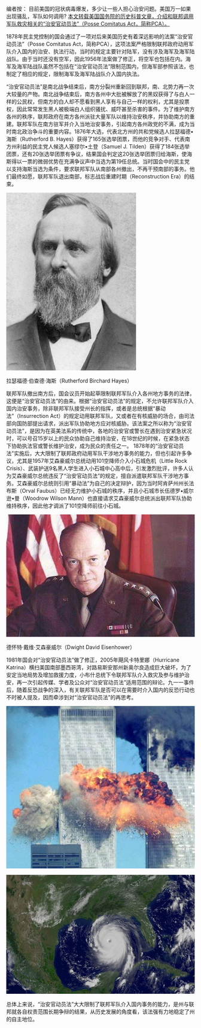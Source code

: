 编者按：
目前美国的冠状病毒爆发，多少让一些人担心治安问题。美国万一如果出现骚乱，军队如何调用? [本文转载美国国务院的历史科普文章，介绍和联邦调用军队救灾相关的“治安官动员法”（Posse Comitatus Act，简称PCA）。](https://share.america.gov/zh-hans/posse-comitatus-act/)

1878年民主党控制的国会通过了一项对后来美国历史有着深远影响的法案“治安官动员法”（Posse Comitatus Act，简称PCA），这项法案严格限制联邦政府动用军队介入国内的治安、执法行动，当时的规定主要针对陆军，没有涉及海军及海军陆战队。由于当时还没有空军，因此1956年法案做了修正，将空军也包括在内。海军及海军陆战队虽然不包括在“治安官动员法”限制范围内，但海军部参照该法，也制定了相应的规定，限制海军及海军陆战队介入国内执法。

“治安官动员法”是南北战争结束后，南方分裂州重新回到联邦，南、北势力再一次大较量的产物。南北战争结束后，南方各州中大批被解放了的黑奴获得了与白人一样的公民权，但南方的白人却不愿看到黑人享有与自己一样的权利，尤其是投票权，因此常常发生黑人被极端白人组织骚扰、威吓甚至杀害的事件。为了维护南方各州的秩序，联邦政府在南方各州派驻大量军队以维持治安秩序，并协助南方的重建。联邦军队在南方驻军并介入当地治安事务，引起南方各州政党的不满，成为当时南北政治争斗的重要内容。1876年大选，代表北方州的共和党候选人拉瑟福德•海斯（Rutherford B. Hayes）获得了165张选举团票，而他的竞争对手、代表南方州利益的民主党人候选人塞缪尔•土登（Samuel J. Tilden）获得了184张选举团票，还有20张选举团票有争议，结果国会判定这20张选举团票归给海斯，使海斯得以一票的微弱优势在充满争议声中当选为第19任总统。当时国会中的民主党以支持海斯当选为条件，要求联邦军队从南部各州撤出，不再干预南部的事务。他们最终如愿，联邦军队退出南部，标志战后重建时期（Reconstruction Era）的结束。

![Image of Rutherford](https://github.com/nolan-industry/images/blob/master/Rutherford%20Birchard%20Hayes.jpg)

拉瑟福德·伯查德·海斯（Rutherford Birchard Hayes）

联邦军队撤出南方后，国会议员开始起草限制联邦军队介入各州地方事务的法律，这便是“治安官动员法”的由来。根据“治安官动员法”的规定，不允许联邦军队介入国内治安事务，除非联邦军队接受州长的指挥，或者是总统根据“暴动法”（Insurrection Act）的规定动用联邦军队，又或者在有核威胁的场合，由司法部向国防部提出请求，派出军队协助地方应对核威胁。该法案之所以称为“治安官动员法”，是因为在英美法系的传统中，各地的治安官或警长在遇到治安紧急状况时，可以号召15岁以上的民众协助自己维持治安，在18世纪的时候，在紧急状态下协助执法官或警长维护治安，成为民众的责任之一。
1878年的“治安官动员法”实施后，大大限制了联邦政府动用军队干涉地方事务的能力，但也引起许多争议，尤其是1957年艾森豪威尔总统动用101空降师介入小石城危机（Little Rock Crisis）、武装护送9名黑人学生进入小石城中心高中后，引发激烈批评，许多人认为艾森豪威尔总统违反了“治安官动员法”的规定，擅自派遣联邦军队干涉地方事务。艾森豪威尔总统则引用“暴动法”为自己的决定辩护，因为当时阿肯萨州州长法布斯（Orval Faubus）已经无力维护小石城的秩序，并且小石城市长伍德罗•威尔逊•曼（Woodrow Wilson Mann）也直接请求艾森豪威尔总统派出联邦军队协助维持秩序，因此他才调派了101空降师前往小石城。

![Image of Dwight](https://github.com/nolan-industry/images/blob/master/Dwight%20David%20Eisenhower.jpg)

德怀特·戴维·艾森豪威尔（Dwight David Eisenhower）

1981年国会对“治安官动员法”做了修正，2005年飓风卡特里娜（Hurricane Katrina）横扫美国南部墨西哥湾，对路易斯安那州新奥尔良造成巨大破坏，为了安定当地局势及增加救援力度，小布什总统下令联邦军队介入救灾及参与维护治安，再一次引起传媒、学者及公众对“治安官动员法”适用范围的辩论。九一一事件后，随着反恐战争的深入，有关联邦军队是否可以在需要时介入国内的反恐行动也不时被人提及，因而牵涉到对“治安官动员法”的再思考。

![911](https://github.com/nolan-industry/images/blob/master/QQ截图20200411231137.jpg)

![Katrina](https://github.com/nolan-industry/images/blob/master/微信截图_20200411220011.png)

总体上来说，“治安官动员法”大大限制了联邦军队介入国内事务的能力，是州与联邦就各自权责范围长期争辩的结果，从历史发展的角度看，该法强有力地稳定了州的自主地位。
